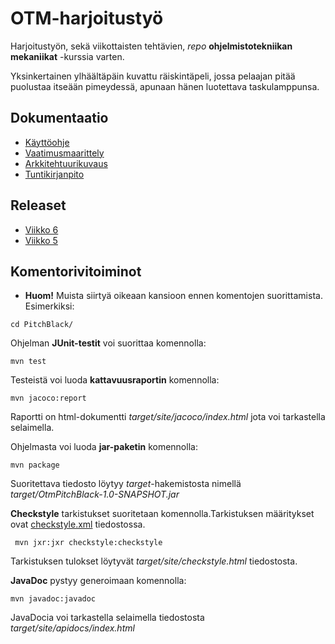 # OTM-harjoitustyö

Harjoitustyön, sekä viikottaisten tehtävien, *repo* **ohjelmistotekniikan mekaniikat** -kurssia varten.

Yksinkertainen ylhäältäpäin kuvattu räiskintäpeli, jossa pelaajan pitää puolustaa itseään pimeydessä, apunaan hänen luotettava taskulamppunsa.

## Dokumentaatio
* [Käyttöohje](https://github.com/JoonaHa/OTM-harjoitustyo/blob/master/dokumentaatio/kayttoohje.md)
* [Vaatimusmaarittely](https://github.com/JoonaHa/OTM-harjoitustyo/blob/master/dokumentaatio/vaatimusmaarittely.md)
* [Arkkitehtuurikuvaus](https://github.com/JoonaHa/OTM-harjoitustyo/blob/master/dokumentaatio/arkkitehtuuri.md)
* [Tuntikirjanpito](https://github.com/JoonaHa/OTM-harjoitustyo/blob/master/dokumentaatio/tuntikirjanpito.md)
## Releaset
* [Viikko 6](https://github.com/JoonaHa/OTM-harjoitustyo/releases/tag/v.06.1)
* [Viikko 5](https://github.com/JoonaHa/OTM-harjoitustyo/releases/tag/v0.5)
## Komentorivitoiminot
* **Huom!** Muista siirtyä oikeaan kansioon ennen komentojen suorittamista. Esimerkiksi:
```
cd PitchBlack/
```

Ohjelman **JUnit-testit** voi suorittaa komennolla:
```
mvn test
```

Testeistä voi luoda **kattavuusraportin** komennolla:
```
mvn jacoco:report
```
Raportti on html-dokumentti _target/site/jacoco/index.html_ jota voi tarkastella selaimella. 


Ohjelmasta voi luoda **jar-paketin** komennolla:
```
mvn package
```
Suoritettava tiedosto löytyy _target_-hakemistosta nimellä _target/OtmPitchBlack-1.0-SNAPSHOT.jar_

**Checkstyle** tarkistukset suoritetaan komennolla.Tarkistuksen määritykset ovat [checkstyle.xml](https://github.com/JoonaHa/OTM-harjoitustyo/commit/7c27f14ffdb24160d2a4caa23cc9638d1af4f51f) tiedostossa.
```
 mvn jxr:jxr checkstyle:checkstyle
```
Tarkistuksen tulokset löytyvät _target/site/checkstyle.html_ tiedostosta.

**JavaDoc** pystyy generoimaan komennolla:

```
mvn javadoc:javadoc
```

JavaDocia voi tarkastella selaimella tiedostosta _target/site/apidocs/index.html_


